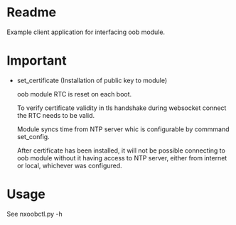 # Readme
Example client application for interfacing oob module.

# Important
* set_certificate (Installation of public key to module)

  oob module RTC is reset on each boot.
  
  To verify certificate validity in tls handshake during websocket connect the RTC needs to be valid.
  
  Module syncs time from NTP server whic is configurable by commmand set_config.
  
  After certificate has been installed, it will not be possible connecting to oob module without it having access to NTP server, either from internet or local, whichever was configured.

# Usage
See nxoobctl.py -h
